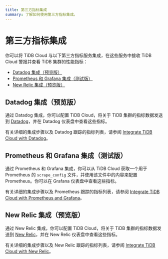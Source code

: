 ```yaml
---
title: 第三方指标集成
summary: 了解如何使用第三方指标集成。
---
```


# 第三方指标集成

你可以将 TiDB Cloud 与以下第三方指标服务集成，在这些服务中接收 TiDB Cloud 警报并查看 TiDB 集群的性能指标：

- [Datadog 集成（预览版）](#datadog-集成预览版)
- [Prometheus 和 Grafana 集成（测试版）](#prometheus-和-grafana-集成测试版)
- [New Relic 集成（预览版）](#new-relic-集成预览版)

## Datadog 集成（预览版）

通过 Datadog 集成，你可以配置 TiDB Cloud，将关于 TiDB 集群的指标数据发送到 [Datadog](https://www.datadoghq.com/)，并在 Datadog 仪表盘中查看这些指标。

有关详细的集成步骤以及 Datadog 跟踪的指标列表，请参阅 [Integrate TiDB Cloud with Datadog](/tidb-cloud/monitor-datadog-integration.md)。

## Prometheus 和 Grafana 集成（测试版）

通过 Prometheus 和 Grafana 集成，你可以从 TiDB Cloud 获取一个用于 Prometheus 的 `scrape_config` 文件，并使用该文件中的内容来配置 Prometheus。你可以在 Grafana 仪表盘中查看这些指标。

有关详细的集成步骤以及 Prometheus 跟踪的指标列表，请参阅 [Integrate TiDB Cloud with Prometheus and Grafana](/tidb-cloud/monitor-prometheus-and-grafana-integration.md)。

## New Relic 集成（预览版）

通过 New Relic 集成，你可以配置 TiDB Cloud，将关于 TiDB 集群的指标数据发送到 [New Relic](https://newrelic.com/)，并在 New Relic 仪表盘中查看这些指标。

有关详细的集成步骤以及 New Relic 跟踪的指标列表，请参阅 [Integrate TiDB Cloud with New Relic](/tidb-cloud/monitor-new-relic-integration.md)。